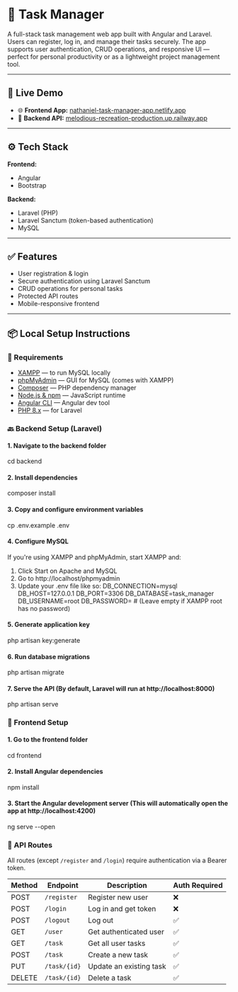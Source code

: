 # 📝 Task Manager

A full-stack task management web app built with Angular and Laravel. Users can register, log in, and manage their tasks securely. The app supports user authentication, CRUD operations, and responsive UI — perfect for personal productivity or as a lightweight project management tool.

---

## 🚀 Live Demo

- 🌐 **Frontend App:** [nathaniel-task-manager-app.netlify.app](https://nathaniel-task-manager-app.netlify.app)
- 🔗 **Backend API:** [melodious-recreation-production.up.railway.app](https://melodious-recreation-production.up.railway.app)

---

## ⚙️ Tech Stack

**Frontend:**  
- Angular  
- Bootstrap

**Backend:**  
- Laravel (PHP)  
- Laravel Sanctum (token-based authentication)  
- MySQL

---

## ✅ Features

- User registration & login
- Secure authentication using Laravel Sanctum
- CRUD operations for personal tasks
- Protected API routes
- Mobile-responsive frontend

---

## 📦 Local Setup Instructions

### 🔧 Requirements

- [XAMPP](https://www.apachefriends.org/index.html) — to run MySQL locally  
- [phpMyAdmin](http://localhost/phpmyadmin) — GUI for MySQL (comes with XAMPP)
- [Composer](https://getcomposer.org/) — PHP dependency manager  
- [Node.js & npm](https://nodejs.org/) — JavaScript runtime  
- [Angular CLI](https://angular.io/cli) — Angular dev tool  
- [PHP 8.x](https://www.php.net/) — for Laravel



### 🔙 Backend Setup (Laravel)

 #### 1. Navigate to the backend folder
 cd backend
 
 #### 2. Install dependencies
 composer install
 
 #### 3. Copy and configure environment variables
 cp .env.example .env
 
 
 #### 4. Configure MySQL
 If you're using XAMPP and phpMyAdmin, start XAMPP and:
  1. Click Start on Apache and MySQL
  2. Go to http://localhost/phpmyadmin
  3. Update your .env file like so:
   DB_CONNECTION=mysql
   DB_HOST=127.0.0.1
   DB_PORT=3306
   DB_DATABASE=task_manager
   DB_USERNAME=root
   DB_PASSWORD=          # (Leave empty if XAMPP root has no password)
 
 #### 5. Generate application key
 php artisan key:generate
 
 #### 6. Run database migrations
 php artisan migrate

 #### 7. Serve the API (By default, Laravel will run at http://localhost:8000)
 php artisan serve



### 🎨 Frontend Setup

 #### 1. Go to the frontend folder
 cd frontend
 
 #### 2. Install Angular dependencies
 npm install
 
 #### 3. Start the Angular development server (This will automatically open the app at http://localhost:4200)
 ng serve --open



### 🧪 API Routes

All routes (except `/register` and `/login`) require authentication via a Bearer token.

| Method | Endpoint       | Description               | Auth Required |
|--------|----------------|---------------------------|---------------|
| POST   | `/register`    | Register new user         | ❌            |
| POST   | `/login`       | Log in and get token      | ❌            |
| POST   | `/logout`      | Log out                   | ✅            |
| GET    | `/user`        | Get authenticated user    | ✅            |
| GET    | `/task`        | Get all user tasks        | ✅            |
| POST   | `/task`        | Create a new task         | ✅            |
| PUT    | `/task/{id}`   | Update an existing task   | ✅            |
| DELETE | `/task/{id}`   | Delete a task             | ✅            |
